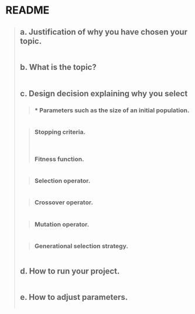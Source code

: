 # README

> ## a. Justification of why you have chosen your topic.
> ```
> ```
> ## b. What is the topic?
> ```
> ```
> ## c. Design decision explaining why you select
>> ### * Parameters such as the size of an initial population.
> ```
> ```
>> ### Stopping criteria.
>> ``` ```
>> ### Fitness function.
> ```
> ```
>> ### Selection operator.
> ```
> ```
>> ### Crossover operator.
> ```
> ```
>> ### Mutation operator.
> ```
> ```
>> ### Generational selection strategy.
> ```
> ```
> ## d. How to run your project.
> ```
> ```
> ## e. How to adjust parameters.
> ```
> ```
